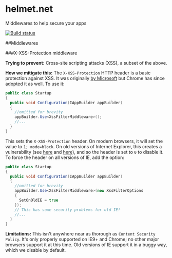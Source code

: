 # helmet.net
Middlewares to help secure your apps

[![Build status](https://ci.appveyor.com/api/projects/status/032t00oscffq1jmd?svg=true)](https://ci.appveyor.com/project/ziyasal/helmet-net)

##Middlewares

###X-XSS-Protection middleware

**Trying to prevent:** Cross-site scripting attacks (XSS), a subset of the above.

**How we mitigate this:** The ```X-XSS-Protection``` HTTP header is a basic protection against XSS. It was originally [by Microsoft](http://blogs.msdn.com/b/ieinternals/archive/2011/01/31/controlling-the-internet-explorer-xss-filter-with-the-x-xss-protection-http-header.aspx) but Chrome has since adopted it as well. To use it:

```csharp
public class Startup
{
  public void Configuration(IAppBuilder appBuilder)
  {
    //omitted for brevity
    appBuilder.Use<XssFilterMiddleware>();
    //...
  }
}
```

This sets the ```X-XSS-Protection``` header. On modern browsers, it will set the value to ```1; mode=block```. On old versions of Internet Explorer, this creates a vulnerability (see [here](http://hackademix.net/2009/11/21/ies-xss-filter-creates-xss-vulnerabilities/) and [here](http://technet.microsoft.com/en-us/security/bulletin/MS10-002)), and so the header is set to ```0``` to disable it. To force the header on all versions of IE, add the option:

```csharp
public class Startup
{
  public void Configuration(IAppBuilder appBuilder)
  {
    //omitted for brevity
    appBuilder.Use<XssFilterMiddleware>(new XssFilterOptions
    {
      SetOnOldIE = true
    });
    // This has some security problems for old IE!
    //...
  }
}

```

**Limitations:** This isn't anywhere near as thorough as ```Content Security Policy```. It's only properly supported on IE9+ and Chrome; no other major browsers support it at this time. Old versions of IE support it in a buggy way, which we disable by default.
